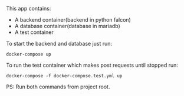 This app contains:
- A backend container(backend in python falcon)
- A database container(database in mariadb)
- A test container

To start the backend and database just run:
```
docker-compose up
```

To run the test container which makes post requests until stopped run:
 ```
 docker-compose -f docker-compose.test.yml up
 ```

 PS: Run both commands from project root.